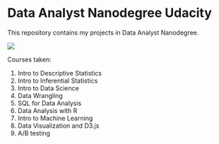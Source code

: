 # Data Analyst Nanodegree Udacity

This repository contains my projects in Data Analyst Nanodegree.

![](images/UdacityCertificate.png?raw=true)

Courses taken:

1. Intro to Descriptive Statistics
2. Intro to Inferential Statistics
3. Intro to Data Science
4. Data Wrangling
5. SQL for Data Analysis
6. Data Analysis with R
7. Intro to Machine Learning
8. Data Visualization and D3.js
9. A/B testing
